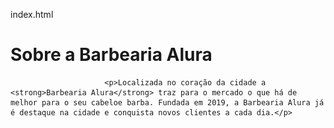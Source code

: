 index.html
<!DOCTYPE html>
<html lang="pt-br">
         <head>
                 <meta charset="uTf-8'>
                 <title>barbearia Alura</title>
                 <link rel="stylesheet"href="style.css'>
         </head> 
         <body>
                 <img id="banner" src="banner.jpg">
                 <div class="principal">
                         <h1>Sobre a Barbearia Alura</h1>

                         <p>Localizada no coração da cidade a <strong>Barbearia Alura</strong> traz para o mercado o que há de melhor para o seu cabeloe barba. Fundada em 2019, a Barbearia Alura já é destaque na cidade e conquista novos clientes a cada dia.</p> 
                    
